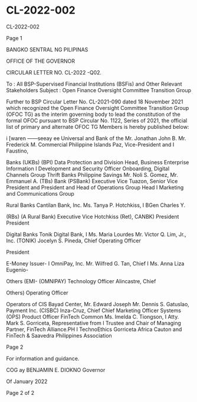 # CL-2022-002

CL-2022-002

Page 1

BANGKO SENTRAL NG PILIPINAS

OFFICE OF THE GOVERNOR

CIRCULAR LETTER NO. CL-2022 -Q02.

To : All BSP-Supervised Financial Institutions (BSFis) and Other Relevant Stakeholders Subject : Open Finance Oversight Committee Transition Group

Further to BSP Circular Letter No. CL-2021-090 dated 18 November 2021 which recognized the Open Finance Oversight Committee Transition Group (OFOC TG) as the interim governing body to lead the constitution of the formal OFOC pursuant to BSP Circular No. 1122, Series of 2021, the official list of primary and alternate OFOC TG Members is hereby published below:

i [waren ——seeay ee Universal and Bank of the Mr. Jonathan John B. Mr. Frederick M. Commercial Philippine Islands Paz, Vice-President and I Faustino,

Banks (UKBs) (BPI) Data Protection and Division Head, Business Enterprise Information I Development and Security Officer Onboarding, Digital Channels Group Thrift Banks Philippine Savings Mr. Noli S. Gomez, Mr. Emmanuel A. (TBs) Bank (PSBank) Executive Vice Tuazon, Senior Vice President and President and Head of Operations Group Head I Marketing and Communications Group

Rural Banks Cantilan Bank, Inc. Ms. Tanya P. Hotchkiss, I BGen Charles Y.

(RBs) (A Rural Bank) Executive Vice Hotchkiss (Ret), CANBK) President President

Digital Banks Tonik Digital Bank, I Ms. Maria Lourdes Mr. Victor Q. Lim, Jr., Inc. (TONIK) Jocelyn S. Pineda, Chief Operating Officer

President

E-Money Issuer- I OmniPay, Inc. Mr. Wilfred G. Tan, Chief I Ms. Anna Liza Eugenio-

Others (EMI- (OMNIPAY) Technology Officer Alincastre, Chief

Others) Operating Officer

Operators of CIS Bayad Center, Mr. Edward Joseph Mr. Dennis S. Gatuslao, Payment Inc. (CISBC) Inza-Cruz, Chief Chief Marketing Officer Systems (OPS) Product Officer FinTech Common Ms. Imelda C. Tiongson, I Atty. Mark S. Gorriceta, Representative from I Trustee and Chair of Managing Partner, FinTech Alliance.PH I TechnoEthics Gorriceta Africa Cauton and FinTech & Saavedra Philippines Association

Page 2

For information and guidance.

COG ay BENJAMIN E. DIOKNO Governor

Of January 2022

Page 2 of 2